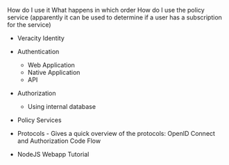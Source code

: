 
How do I use it
What happens in which order
How do I use the policy service
	(apparently it can be used to determine if a user has a subscription for the service)

- Veracity Identity
- Authentication
	- Web Application
	- Native Application
	- API
- Authorization
	- Using internal database
- Policy Services

- Protocols - Gives a quick overview of the protocols: OpenID Connect and Authorization Code Flow
- NodeJS Webapp Tutorial

